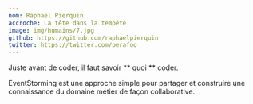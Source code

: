 ```yaml
---
nom: Raphaël Pierquin
accroche: La tête dans la tempête
image: img/humains/7.jpg 
github: https://github.com/raphaelpierquin
twitter: https://twitter.com/perafoo
---
```


Juste avant de coder, il faut savoir ** quoi ** coder.

EventStorming est une approche simple pour partager et construire une connaissance du domaine métier de façon collaborative.


